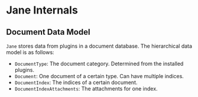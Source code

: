# Jane Internals

## Document Data Model

`Jane` stores data from plugins in a document database. The hierarchical data model is as follows:

* `DocumentType`: The document category. Determined from the installed plugins.
* `Document`: One document of a certain type. Can have multiple indices.
* `DocumentIndex`: The indices of a certain document.
* `DocumentIndexAttachments`: The attachments for one index.

